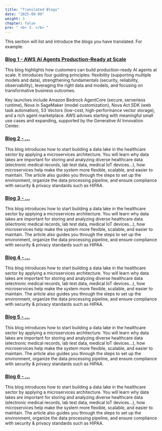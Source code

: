 ```yaml
---
title: "Translated Blogs"
date: "2025-09-09"
weight: 3
chapter: false
pre: " <b> 3. </b> "
---
```


This section will list and introduce the blogs you have translated. For example:

### [Blog 1 - AWS AI Agents Production-Ready at Scale](3.1-Blog1/)

This blog highlights how customers can build production-ready AI agents at scale. It introduces four guiding principles: flexibility (supporting multiple models and data), strengthening fundamentals (security, reliability, observability), leveraging the right data and models, and focusing on transformative business outcomes.

Key launches include Amazon Bedrock AgentCore (secure, serverless runtime), Nova in SageMaker (model customization), Nova Act SDK (web task automation), S3 Vectors (low-cost, high-performance vector storage), and a rich agent marketplace. AWS advises starting with meaningful small use cases and expanding, supported by the Generative AI Innovation Center.

### [Blog 2 - ...](3.2-Blog2/)

This blog introduces how to start building a data lake in the healthcare sector by applying a microservices architecture. You will learn why data lakes are important for storing and analyzing diverse healthcare data (electronic medical records, lab test data, medical IoT devices…), how microservices help make the system more flexible, scalable, and easier to maintain. The article also guides you through the steps to set up the environment, organize the data processing pipeline, and ensure compliance with security & privacy standards such as HIPAA.

### [Blog 3 - ...](3.3-Blog3/)

This blog introduces how to start building a data lake in the healthcare sector by applying a microservices architecture. You will learn why data lakes are important for storing and analyzing diverse healthcare data (electronic medical records, lab test data, medical IoT devices…), how microservices help make the system more flexible, scalable, and easier to maintain. The article also guides you through the steps to set up the environment, organize the data processing pipeline, and ensure compliance with security & privacy standards such as HIPAA.

### [Blog 4 - ...](3.4-Blog4/)

This blog introduces how to start building a data lake in the healthcare sector by applying a microservices architecture. You will learn why data lakes are important for storing and analyzing diverse healthcare data (electronic medical records, lab test data, medical IoT devices…), how microservices help make the system more flexible, scalable, and easier to maintain. The article also guides you through the steps to set up the environment, organize the data processing pipeline, and ensure compliance with security & privacy standards such as HIPAA.

### [Blog 5 - ...](3.5-Blog5/)

This blog introduces how to start building a data lake in the healthcare sector by applying a microservices architecture. You will learn why data lakes are important for storing and analyzing diverse healthcare data (electronic medical records, lab test data, medical IoT devices…), how microservices help make the system more flexible, scalable, and easier to maintain. The article also guides you through the steps to set up the environment, organize the data processing pipeline, and ensure compliance with security & privacy standards such as HIPAA.

### [Blog 6 - ...](3.6-Blog6/)

This blog introduces how to start building a data lake in the healthcare sector by applying a microservices architecture. You will learn why data lakes are important for storing and analyzing diverse healthcare data (electronic medical records, lab test data, medical IoT devices…), how microservices help make the system more flexible, scalable, and easier to maintain. The article also guides you through the steps to set up the environment, organize the data processing pipeline, and ensure compliance with security & privacy standards such as HIPAA.
